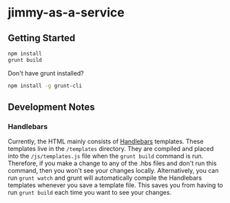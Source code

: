 # jimmy-as-a-service

## Getting Started

```bash
npm install
grunt build
```

Don't have grunt installed?
```bash
npm install -g grunt-cli
```

## Development Notes

### Handlebars

Currently, the HTML mainly consists of [Handlebars](http://handlebarsjs.com/)
templates. These templates live in the `/templates` directory. They are compiled
and placed into the `/js/templates.js` file when the `grunt build` command is run.
Therefore, if you make a change to any of the .hbs files and don't run this
command, then you won't see your changes locally. Alternatively, you can
run `grunt watch` and grunt will automatically compile the Handlebars templates
whenever you save a template file. This saves you from having to run `grunt build`
each time you want to see your changes.
